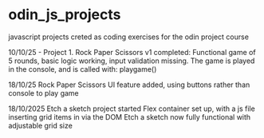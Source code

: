 # odin_js_projects
javascript projects creted as coding exercises for the odin project course

10/10/25 - Project 1. Rock Paper Scissors v1 completed:
Functional game of 5 rounds, basic logic working, input validation missing.
The game is played in the console, and is called with: playgame()

18/10/25
Rock Paper Scissors UI feature added, using buttons rather than console to play game

18/10/2025
Etch a sketch project started
Flex container set up, with a js file inserting grid items in via the DOM
Etch a sketch now fully functional with adjustable grid size